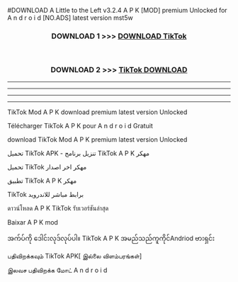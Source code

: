 #DOWNLOAD A Little to the Left v3.2.4 A P K [MOD] premium Unlocked for A n d r o i d [NO.ADS] latest version mst5w 



<div align="center">

<h3>DOWNLOAD 1 >>> <a href="https://getmod1.web.app/?judule=Btd Battles">DOWNLOAD TikTok</a></h3><br>

<h3>DOWNLOAD 2 >>> <a href="https://getmod1.web.app/?judule=Btd Battles">TikTok DOWNLOAD </a></h3>

</div>


----------------------------------------------------------

----------------------------------------------------------

----------------------------------------------------------

----------------------------------------------------------


TikTok Mod A P K download premium latest version Unlocked

Télécharger TikTok A P K pour A n d r o i d Gratuit

download TikTok Mod A P K premium latest version Unlocked

تحميل TikTok APK - تنزيل برنامج TikTok A P K مهكر

تحميل TikTok مهكر اخر اصدار

تطبيق TikTok A P K مهكر

TikTok برابط مباشر للاندرويد

ดาวน์โหลด A P K TikTok รับเวอร์ชันล่าสุด

Baixar A P K mod

အက်ပ်ကို ဒေါင်းလုဒ်လုပ်ပါ။ TikTok A P K အမည်သည်ကူကိုင်Andriod ဗားရှင်း

பதிவிறக்கவும் TikTok APK[ இல்லை விளம்பரங்கள்] 
 
இலவச பதிவிறக்க மோட் A n d r o i d



